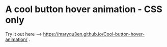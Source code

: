 # A cool button hover animation - CSS only

Try it out here --> https://maryqu3en.github.io/Cool-button-hover-animation/ .